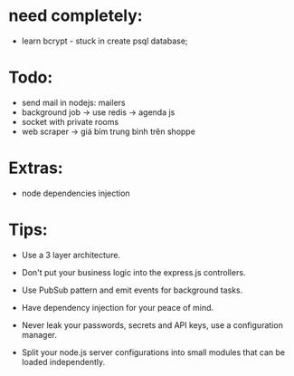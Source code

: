 # need completely:

- learn bcrypt - stuck in create psql database;


# Todo:

- send mail in nodejs: mailers
- background job -> use redis -> agenda js
- socket with private rooms
- web scraper -> giá bỉm trung bình trên shoppe

# Extras:
- node dependencies injection

# Tips:
- Use a 3 layer architecture.

- Don't put your business logic into the express.js controllers.

- Use PubSub pattern and emit events for background tasks.

- Have dependency injection for your peace of mind.

- Never leak your passwords, secrets and API keys, use a configuration manager.

- Split your node.js server configurations into small modules that can be loaded independently.
